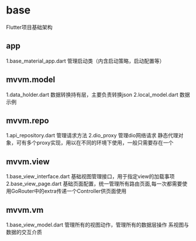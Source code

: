 # base

Flutter项目基础架构

## app
  1.base_material_app.dart 管理启动类（内含启动策略，启动配置等）

## mvvm.model
  1.data_holder.dart 数据转换持有层，主要负责转换json
  2.local_model.dart 数据示例
## mvvm.repo
  1.api_repository.dart 管理请求方法
  2.dio_proxy 管理dio网络请求 静态代理对象，可有多个proxy实现，用以在不同的环境下使用，一般只需要存在一个
## mvvm.view
  1.base_view_interface.dart 基础视图管理接口，用于指定view的加载事项
  2.base_view_page.dart 基础页面配置，统一管理所有路由页面,每一次都需要使用GoRouter中的extra传递一个Controller供页面使用
## mvvm.vm
  1.base_view_model.dart 管理所有的视图动作，管理所有的数据层操作 系视图与数据的交互介质

